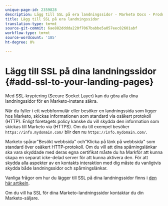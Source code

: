 ```yaml
---
unique-page-id: 2359828
description: Lägg till SSL på era landningssidor - Marketo Docs - Produktdokumentation
title: Lägg till SSL på era landningssidor
translation-type: tm+mt
source-git-commit: 6ae882dddda220f7067babbe5a057eec82601abf
workflow-type: tm+mt
source-wordcount: '185'
ht-degree: 0%

---
```



# Lägg till SSL på dina landningssidor {#add-ssl-to-your-landing-pages}

Med SSL-kryptering (Secure Socket Layer) kan du göra alla dina landningssidor för en Marketo-instans säkra.

När du fyller i ett webbformulär eller besöker en landningssida som ligger hos Marketo, skickas informationen som standard via osäkert protokoll (HTTP). Enligt företagets policy kanske du vill skydda den information som skickas till Marketo via (HTTPS). Om du till exempel besöker `https://info.mydomain.com/` blir den nu `https://info.mydomain.com/`.

Marketo spårar&quot;Besökt webbsida&quot; och&quot;Klicka på länk på webbsida&quot; som standard över osäkert HTTP-protokoll. Om du vill att dina spårningslänkar ska vara skyddade med deras egna certifikat måste du ha Markför att kunna skapa en separat icke-delad server för att kunna aktivera den. För att skydda alla aspekter av en kontakts interaktion med dig måste du vanligtvis skydda både landningssidor och spårningslänkar.

Vanliga frågor om hur du lägger till SSL på dina landningssidor finns i [den här artikeln](https://nation.marketo.com/docs/DOC-5612).

Om du vill ha SSL för dina Marketo-landningssidor kontaktar du din Marketo-säljare.
